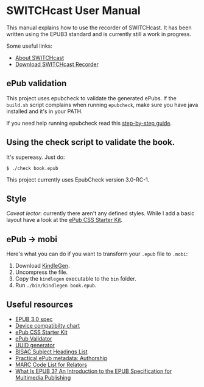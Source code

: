 SWITCHcast User Manual
================

This manual explains how to use the recorder of SWITCHcast. It has been written using the EPUB3 standard and is currently still a work in progress.

Some useful links:

* [About SWITCHcast](https://www.switch.ch/cast)
* [Download SWITCHcast Recorder](https://www.switch.ch/cast/downloads/)





## ePub validation

This project uses epubcheck to validate the generated ePubs. If the ``build.sh`` script complains when running ``epubcheck``, make sure you have java installed and it's in your PATH.

If you need help running epubcheck read this <a href="http://blog.threepress.org/2010/12/16/running-epubcheck-on-your-computer/">step-by-step guide</a>.

## Using the check script to validate the book.

It's supereasy. Just do:

    $ ./check book.epub

This project currently uses EpubCheck version 3.0-RC-1.

## Style

*Caveat lector*: currently there aren't any defined styles. While I add a basic layout have a look at the <a href="https://github.com/mattharrison/epub-css-starter-kit">ePub CSS Starter Kit</a>.

## ePub → mobi

Here's what you can do if you want to transform your ``.epub`` file to ``.mobi``:

1. Download [KindleGen](http://www.amazon.com/gp/feature.html?ie=UTF8&docId=1000765211).
2. Uncompress the file.
3. Copy the ``kindlegen`` executable to the ``bin`` folder.
4. Run ``./bin/kindlegen book.epub``.

## Useful resources

* [EPUB 3.0 spec](http://idpf.org/epub/30)
* [Device compatibilty chart](http://wiki.mobileread.com/wiki/Device_Compatibility)
* [ePub CSS Starter Kit](https://github.com/mattharrison/epub-css-starter-kit)
* [ePub Validator](http://code.google.com/p/epubcheck)
* [UUID generator](http://www.famkruithof.net/uuid/uuidgen)
* [BISAC Subject Headings List](http://www.bisg.org/what-we-do-0-136-bisac-subject-headings-list-major-subjects.php)
* [Practical ePub metadata: Authorship](http://blog.threepress.org/2009/11/27/practical-epub-metadata-authorship/)
* [MARC Code List for Relators](http://www.loc.gov/marc/relators)
* [What Is EPUB 3? An Introduction to the EPUB Specification for Multimedia Publishing](http://shop.oreilly.com/product/0636920022442.do)
